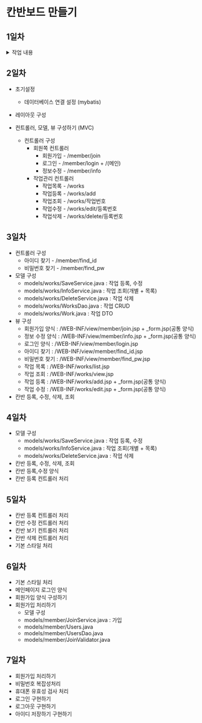# 칸반보드 만들기

## 1일차
<details>
    <summary>작업 내용</summary>
    1. 레이아웃 구성<br>
    2. 톰캣 서버 셋팅<br>
</details>

## 2일차

* 초기설정
    - 데이터베이스 연결 설정 (mybatis)

* 레이아웃 구성
* 컨트롤러, 모델, 뷰 구성하기 (MVC)
    - 컨트롤러 구성
      - 회원쪽 컨트롤러
        - 회원가입 - /member/join
        - 로그인 - /member/login + /(메인)
        - 정보수정 - /member/info
      - 작업관리 컨트롤러
        - 작업목록 - /works
        - 작업등록 - /works/add
        - 작업조회 - /works/작업번호
        - 작업수정 - /works/edit/등록번호
        - 작업삭제 - /works/delete/등록번호

## 3일차
* 컨트롤러 구성
  * 아이디 찾기 - /member/find_id
  * 비밀번호 찾기 - /member/find_pw
* 모델 구성
  * models/works/SaveService.java : 작업 등록, 수정
  * models/works/InfoService.java : 작업 조회(개별 + 목록)
  * models/works/DeleteService.java : 작업 삭제
  * models/works/WorksDao.java : 작업 CRUD
  * models/works/Work.java : 작업 DTO
* 뷰 구성
  * 회원가입 양식 : /WEB-INF/view/member/join.jsp + _form.jsp(공통 양식)
  * 정보 수정 양식 : /WEB-INF/view/member/info.jsp + _form.jsp(공통 양식)
  * 로그인 양식 : /WEB-INF/view/member/login.jsp
  * 아이디 찾기 : /WEB-INF/view/member/find_id.jsp
  * 비밀번호 찾기 : /WEB-INF/view/member/find_pw.jsp
  * 작업 목록 : /WEB-INF/works/list.jsp
  * 작업 조회 : /WEB-INF/works/view.jsp
  * 작업 등록 : /WEB-INF/works/add.jsp + _form.jsp(공통 양식)
  * 작업 수정 : /WEB-INF/works/edit.jsp + _form.jsp(공통 양식)
* 칸반 등록, 수정, 삭제, 조회

## 4일차
* 모델 구성
  * models/works/SaveService.java : 작업 등록, 수정
  * models/works/InfoService.java : 작업 조회(개별 + 목록)
  * models/works/DeleteService.java : 작업 삭제
* 칸반 등록, 수정, 삭제, 조회
* 칸반 등록,수정 양식
* 칸반 등록 컨트롤러 처리

## 5일차
* 칸반 등록 컨트롤러 처리
* 칸반 수정 컨트롤러 처리
* 칸반 보기 컨트롤러 처리
* 칸반 삭제 컨트롤러 처리
* 기본 스타일 처리

## 6일차
* 기본 스타일 처리
* 메인페이지 로그인 양식
* 회원가입 양식 구성하기
* 회원가입 처리하기
  * 모델 구성
  * models/member/JoinService.java : 가입
  * models/member/Users.java
  * models/member/UsersDao.java
  * models/member/JoinValidator.java

## 7일차
* 회원가입 처리하기
* 비밀번호 복잡성처리
* 휴대폰 유효성 검사 처리
* 로그인 구현하기
* 로그아웃 구현하기
* 아이디 저장하기 구현하기